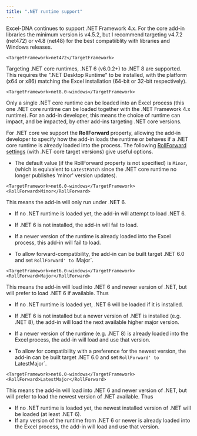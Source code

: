 ```yaml
---
title: ".NET runtime support"
---
```


Excel-DNA continues to support .NET Framework 4.x. For the core add-in libraries the minimum version is v4.5.2, but I recommend targeting v4.7.2 (net472) or v4.8 (net48) for the best compatiiblity with libraries and Windows releases.
```
<TargetFramework>net472</TargetFramework>
```

Targeting .NET core runtimes, .NET 6 (v6.0.2+) to .NET 8 are supported. This requires the ".NET Desktop Runtime" to be installed, with the platform (x64 or x86) matching the Excel installation (64-bit or 32-bit respectively).
```
<TargetFramework>net8.0-windows</TargetFramework>
```

Only a single .NET core runtime can be loaded into an Excel process (this one .NET core runtime can be loaded together with the .NET Framework 4.x runtime). For an add-in developer, this means the choice of runtime can impact, and be impacted, by other add-ins targeting .NET core versions.
  
For .NET core we support the **RollForward** property, allowing the add-in developer to specify how the add-in loads the runtime or behaves if a .NET core runtime is already loaded into the process. The following [RollForward settings](https://learn.microsoft.com/en-us/dotnet/core/project-sdk/msbuild-props#rollforward) (with .NET core target versions) give useful options.

* The default value (if the RollForward property is not specified) is `Minor`, (which is equivalent to `LatestPatch` since the .NET core runtime no longer publishes 'minor' version updates).
```
<TargetFramework>net6.0-windows</TargetFramework>
<RollForward>Minor</RollForward>
```
This means the add-in will only run under .NET 6.
  * If no .NET runtime is loaded yet, the add-in will attempt to load .NET 6.
  * If .NET 6 is not installed, the add-in will fail to load.
  * If a newer version of the runtime is already loaded into the Excel process, this add-in will fail to load. 
 
* To allow forward-compatibility, the add-in can be built target .NET 6.0 and set `RollForward' to `Major`.
```
<TargetFramework>net6.0-windows</TargetFramework>
<RollForward>Major</RollForward>
```
This means the add-in will load into .NET 6 and newer version of .NET, but will prefer to load .NET 6 if available. Thus
  * If no .NET runtime is loaded yet, .NET 6 will be loaded if it is installed. 
  * If .NET 6 is not installed but a newer version of .NET is installed (e.g. .NET 8), the add-in will load the next available higher major version.
  * If a newer version of the runtime (e.g. .NET 8) is already loaded into the Excel process, the add-in will load and use that version.
 
* To allow for compatibility with a preference for the newest version, the add-in can be built target .NET 6.0 and set `RollForward' to `LatestMajor`.
```
<TargetFramework>net6.0-windows</TargetFramework>
<RollForward>LatestMajor</RollForward>
```
This means the add-in will load into .NET 6 and newer version of .NET, but will prefer to load the newest version of .NET available. Thus
  * If no .NET runtime is loaded yet, the newest installed version of .NET will be loaded (at least .NET 6).
  * If any version of the runtime from .NET 6 or newer is already loaded into the Excel process, the add-in will load and use that version.
  
  
